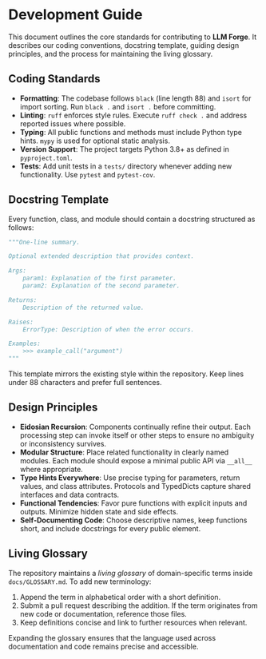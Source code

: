 # Development Guide

This document outlines the core standards for contributing to **LLM Forge**. It describes our coding conventions, docstring template, guiding design principles, and the process for maintaining the living glossary.

## Coding Standards

- **Formatting**: The codebase follows `black` (line length 88) and `isort` for import sorting. Run `black .` and `isort .` before committing.
- **Linting**: `ruff` enforces style rules. Execute `ruff check .` and address reported issues where possible.
- **Typing**: All public functions and methods must include Python type hints. `mypy` is used for optional static analysis.
- **Version Support**: The project targets Python 3.8+ as defined in `pyproject.toml`.
- **Tests**: Add unit tests in a `tests/` directory whenever adding new functionality. Use `pytest` and `pytest-cov`.

## Docstring Template

Every function, class, and module should contain a docstring structured as follows:

```python
"""One-line summary.

Optional extended description that provides context.

Args:
    param1: Explanation of the first parameter.
    param2: Explanation of the second parameter.

Returns:
    Description of the returned value.

Raises:
    ErrorType: Description of when the error occurs.

Examples:
    >>> example_call("argument")
"""
```

This template mirrors the existing style within the repository. Keep lines under 88 characters and prefer full sentences.

## Design Principles

- **Eidosian Recursion**: Components continually refine their output. Each processing step can invoke itself or other steps to ensure no ambiguity or inconsistency survives.
- **Modular Structure**: Place related functionality in clearly named modules. Each module should expose a minimal public API via `__all__` where appropriate.
- **Type Hints Everywhere**: Use precise typing for parameters, return values, and class attributes. Protocols and TypedDicts capture shared interfaces and data contracts.
- **Functional Tendencies**: Favor pure functions with explicit inputs and outputs. Minimize hidden state and side effects.
- **Self-Documenting Code**: Choose descriptive names, keep functions short, and include docstrings for every public element.

## Living Glossary

The repository maintains a *living glossary* of domain-specific terms inside `docs/GLOSSARY.md`. To add new terminology:

1. Append the term in alphabetical order with a short definition.
2. Submit a pull request describing the addition. If the term originates from new code or documentation, reference those files.
3. Keep definitions concise and link to further resources when relevant.

Expanding the glossary ensures that the language used across documentation and code remains precise and accessible.

